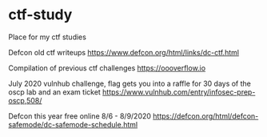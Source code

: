# ctf-study
Place for my ctf studies

Defcon old ctf writeups
https://www.defcon.org/html/links/dc-ctf.html

Compilation of previous ctf challenges
https://oooverflow.io

July 2020 vulnhub challenge, flag gets you into a raffle for 30 days of the oscp lab and an exam ticket
https://www.vulnhub.com/entry/infosec-prep-oscp,508/

Defcon this year free online 8/6 - 8/9/2020
https://defcon.org/html/defcon-safemode/dc-safemode-schedule.html

